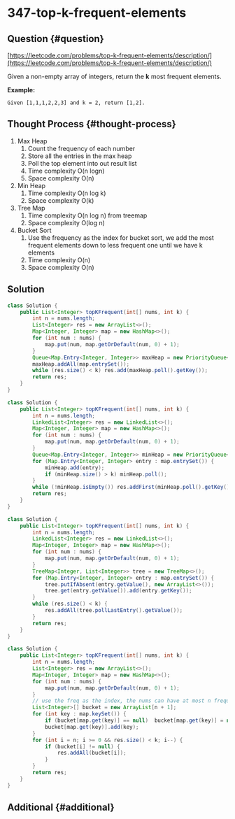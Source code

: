 # 347-top-k-frequent-elements

## Question {#question}

[https://leetcode.com/problems/top-k-frequent-elements/description/](https://leetcode.com/problems/top-k-frequent-elements/description/)

Given a non-empty array of integers, return the **k** most frequent elements.

**Example:**

```text
Given [1,1,1,2,2,3] and k = 2, return [1,2].
```

## Thought Process {#thought-process}

1. Max Heap
   1. Count the frequency of each number
   2. Store all the entries in the max heap
   3. Poll the top element into out result list
   4. Time complexity O\(n logn\)
   5. Space complexity O\(n\)
2. Min Heap
   1. Time complexity O\(n log k\)
   2. Space complexity O\(k\)
3. Tree Map
   1. Time complexity O\(n log n\) from treemap
   2. Space complexity O\(log n\)
4. Bucket Sort
   1. Use the frequency as the index for bucket sort, we add the most frequent elements down to less frequent one until we have k elements
   2. Time complexity O\(n\)
   3. Space complexity O\(n\)

## Solution

```java
class Solution {
    public List<Integer> topKFrequent(int[] nums, int k) {
        int n = nums.length;
        List<Integer> res = new ArrayList<>();
        Map<Integer, Integer> map = new HashMap<>();
        for (int num : nums) {
            map.put(num, map.getOrDefault(num, 0) + 1);
        }
        Queue<Map.Entry<Integer, Integer>> maxHeap = new PriorityQueue<>((a, b) -> b.getValue() - a.getValue());
        maxHeap.addAll(map.entrySet());
        while (res.size() < k) res.add(maxHeap.poll().getKey());
        return res;
    }
}
```

```java
class Solution {
    public List<Integer> topKFrequent(int[] nums, int k) {
        int n = nums.length;
        LinkedList<Integer> res = new LinkedList<>();
        Map<Integer, Integer> map = new HashMap<>();
        for (int num : nums) {
            map.put(num, map.getOrDefault(num, 0) + 1);
        }
        Queue<Map.Entry<Integer, Integer>> minHeap = new PriorityQueue<>((a, b) -> a.getValue() - b.getValue());
        for (Map.Entry<Integer, Integer> entry : map.entrySet()) {
            minHeap.add(entry);
            if (minHeap.size() > k) minHeap.poll();
        }
        while (!minHeap.isEmpty()) res.addFirst(minHeap.poll().getKey());
        return res;
    }
}
```

```java
class Solution {
    public List<Integer> topKFrequent(int[] nums, int k) {
        int n = nums.length;
        LinkedList<Integer> res = new LinkedList<>();
        Map<Integer, Integer> map = new HashMap<>();
        for (int num : nums) {
            map.put(num, map.getOrDefault(num, 0) + 1);
        }
        TreeMap<Integer, List<Integer>> tree = new TreeMap<>();
        for (Map.Entry<Integer, Integer> entry : map.entrySet()) {
            tree.putIfAbsent(entry.getValue(), new ArrayList<>());
            tree.get(entry.getValue()).add(entry.getKey());
        }
        while (res.size() < k) {
            res.addAll(tree.pollLastEntry().getValue());
        }
        return res;
    }
}
```

```java
class Solution {
    public List<Integer> topKFrequent(int[] nums, int k) {
        int n = nums.length;
        List<Integer> res = new ArrayList<>();
        Map<Integer, Integer> map = new HashMap<>();
        for (int num : nums) {
            map.put(num, map.getOrDefault(num, 0) + 1);
        }
        // use the freq as the index, the nums can have at most n frequency
        List<Integer>[] bucket = new ArrayList[n + 1];
        for (int key : map.keySet()) {
            if (bucket[map.get(key)] == null)  bucket[map.get(key)] = new ArrayList<>();
            bucket[map.get(key)].add(key);
        }
        for (int i = n; i >= 0 && res.size() < k; i--) {
            if (bucket[i] != null) {
                res.addAll(bucket[i]);
            }
        }
        return res;
    }
}
```

## Additional {#additional}

